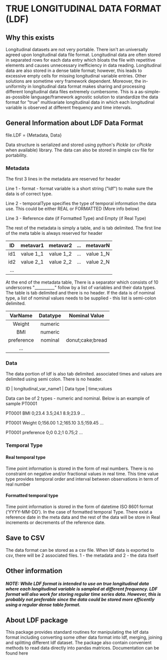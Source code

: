 # TRUE LONGITUDINAL DATA FORMAT (LDF)

## Why this exists
Longitudinal datasets are not very portable. There isn't an universally agreed upon longitudinal data file format. Longitudinal data are often stored in separated rows for each data entry which bloats the file with repetitive elements and causes unnecessary inefficiency in data reading. Longitudinal data are also stored in a dense table format; however, this leads to excessive empty cells for missing longitudinal variable entries. Other solutions are sometime very framework dependent. Moreover, the in-uniformity in longitudinal data format makes sharing and processing different longitudinal data files extremely cumbersome. This is a as-simple-as-possible language/framework agnostic solution to standardize the data format for "true" multivariate longitudinal data in which each longitudinal variable is observed at different frequency and time intervals.

## General Information about LDF Data Format
file.LDF = {Metadata, Data}

Data structure is serialized and stored using python's _Pickle_ (or _cPickle_ when available) library. The data can also be stored in simple csv file for portability.

### Metadata
The first 3 lines in the metadata are reserved for header

Line 1 - format - format variable is a short string ("ldf") to make sure the data is of correct type.

Line 2 - temporalType specifies the type of temporal information the data use. This could be either REAL or FORMATTED (More info below)

Line 3 - Reference date (if Formatted Type) and Empty (if Real Type)

The rest of the metadata is simply a table, and is tab delimited. The first line of the meta table is always reserved for header

| ID |  metavar1  |  metavar2  |  ... | metavarN |
|:---:|:----------:|:----------:|:----:|:--------:|
| id1 | value 1_1 | value 1_2 | ... | value 1_N |
| id2 | value 2_1 | value 2_2 | ... | value 2_N |
|... |||||
 
 At the end of the metadata table, There is a separator which consists of 10 underscores "__________" follow by a list of variables and their data types. The table is tab delimited and there is no header. If the data is of nominal type, a list of nominal values needs to be supplied - this list is semi-colon delimited.
 
 | VarName | Datatype | Nominal Value |
 |:-------:|:--------:|:-------------:|
 | Weight  | numeric  ||
 | BMI     | numeric  ||
 | preference  | nominal  |donut;cake;bread |
 |...|||
 
### Data
The data portion of ldf is also tab delimited. associated times and values are delimited using semi colon. There is no header.

ID | longitudinal_var_name1 | Data type | time;values

Data can be of 2 types - numeric and nominal. Below is an example of sample PT0001

PT0001      BMI      0;23.4     3.5;24.1      8.9;23.9      ...

PT0001      Weight     0;156.00      1.2;165.10      3.5;159.45      ...

PT0001      preference  0;0     0.2;1       0.75;2          ...

### Temporal Type
#### Real temporal type
Time point information is stored in the form of real numbers. There is no constraint on negative and/or fractional values in real time. This time value type provides temporal order and interval between observations in term of real  number

#### Formatted temporal type
Time point information is stored in the form of datetime ISO 8601 format (‘YYYY-MM-DD’). In the case of formatted temporal Type. There exist a reference date in the meta data and the rest of the data will be store in Real increments or decrements of the reference date.  

## Save to CSV

The data format can be stored as a csv file. When ldf data is exported to csv, there will be 2 associated files. 1 - the metadata and 2 - the data itself

## Other information
##### NOTE: While LDF format is intended to use on true longitudinal data where each longitudinal variable is sampled at different frequency. LDF format will also work for storing regular time series data. However, this is probably not preferable since the data could be stored more efficently using a regular dense table format.

## About LDF package
This package provides standard routines for manipulating the ldf data format including converting some other data format into ldf, merging, joining and splitting different ldf dataset. The package also contain convenient methods to read data directly into pandas matrices. Documentation can be found here
